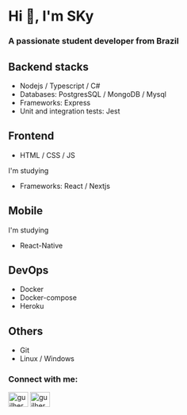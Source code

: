 <h1>Hi 👋, I'm SKy</h1>
<h3>A passionate student developer from Brazil</h3>


## Backend stacks
- Nodejs / Typescript / C#
- Databases: PostgresSQL / MongoDB / Mysql
- Frameworks: Express
- Unit and integration tests: Jest

## Frontend
- HTML / CSS / JS

I'm studying
- Frameworks: React / Nextjs

## Mobile
I'm studying
- React-Native

## DevOps
- Docker
- Docker-compose
- Heroku

## Others

- Git
- Linux / Windows


<h3 align="left">Connect with me:</h3>
<p align="left">
<a href="https://linkedin.com/in/guilherme-abrantes" target="blank"><img align="center" src="https://raw.githubusercontent.com/rahuldkjain/github-profile-readme-generator/master/src/images/icons/Social/linked-in-alt.svg" alt="guilherme.abrantes" height="30" width="40" /></a>
<a href="https://instagram.com/guilherme.sky" target="blank"><img align="center" src="https://raw.githubusercontent.com/rahuldkjain/github-profile-readme-generator/master/src/images/icons/Social/instagram.svg" alt="guilherme.sky" height="30" width="40" /></a>
</p>
